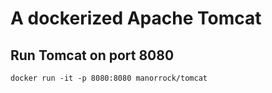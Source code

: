 # A dockerized Apache Tomcat

## Run Tomcat on port 8080

    docker run -it -p 8080:8080 manorrock/tomcat
